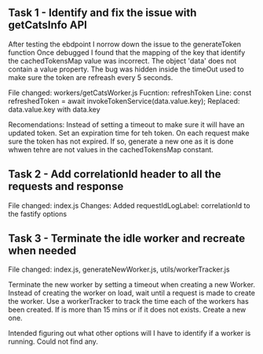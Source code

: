 ## Task 1 - Identify and fix the issue with getCatsInfo API

After testing the ebdpoint I norrow down the issue to the generateToken function
Once debugged I found that the mapping of the key that identify the cachedTokensMap value was incorrect. The object 'data' does not contain a value property. The bug was hidden inside the timeOut used to make sure the token are refreash every 5 seconds.

File changed: workers/getCatsWorker.js
Fucntion: refreshToken
Line: const refreshedToken = await invokeTokenService(data.value.key);
Replaced: data.value.key with data.key

Recomendations: Instead of setting a timeout to make sure it will have an updated token. Set an expiration time for teh token. On each request make sure the token has not expired. If so, generate a new one as it is done whwen tehre are not values in the cachedTokensMap constant.

## Task 2 - Add correlationId header to all the requests and response

File changed: index.js
Changes: Added requestIdLogLabel: correlationId to the fastify options

## Task 3 - Terminate the idle worker and recreate when needed

File changed: index.js, generateNewWorker.js, utils/workerTracker.js

Terminate the new worker by setting a timeout when creating a new Worker.
Instead of creating the worker on load, wait until a request is made to create the worker.
Use a workerTracker to track the time each of the workers has been created. If is more than 15 mins or if it does not exists. Create a new one.

Intended figuring out what other options will I have to identify if a worker is running. Could not find any.


